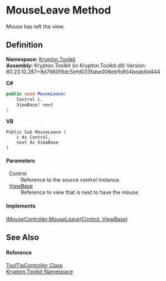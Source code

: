 # MouseLeave Method


Mouse has left the view.



## Definition
**Namespace:** <a href="79d2eac2-21f4-54ff-7552-b20c33c30600.md">Krypton.Toolkit</a>  
**Assembly:** Krypton.Toolkit (in Krypton.Toolkit.dll) Version: 80.23.10.287+8d7660f9dc5efd033fabe008ebfb904beab6d444

**C#**
``` C#
public void MouseLeave(
	Control c,
	ViewBase? next
)
```
**VB**
``` VB
Public Sub MouseLeave ( 
	c As Control,
	next As ViewBase
)
```



#### Parameters
<dl><dt>  Control</dt><dd>Reference to the source control instance.</dd><dt>  <a href="309ac2d8-bfc5-c1a7-ab6a-4f4cf86a1ba6.md">ViewBase</a></dt><dd>Reference to view that is next to have the mouse.</dd></dl>

#### Implements
<a href="c40db2c5-a1fc-72ed-3ce1-06fabe5ec178.md">IMouseController.MouseLeave(Control, ViewBase)</a>  


## See Also


#### Reference
<a href="710fe7a0-7c26-5394-6bc9-1f779107998d.md">ToolTipController Class</a>  
<a href="79d2eac2-21f4-54ff-7552-b20c33c30600.md">Krypton.Toolkit Namespace</a>  
